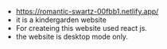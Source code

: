 * https://romantic-swartz-00fbb1.netlify.app/
* it is a kindergarden website
* For createing this website used react js.
* the website is desktop mode only.
